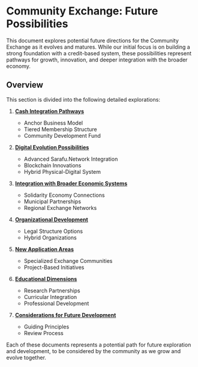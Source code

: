# Community Exchange: Future Possibilities

This document explores potential future directions for the Community Exchange as it evolves and matures. While our initial focus is on building a strong foundation with a credit-based system, these possibilities represent pathways for growth, innovation, and deeper integration with the broader economy.

## Overview

This section is divided into the following detailed explorations:

1. **[Cash Integration Pathways](/G.04-cash_integration_pathways.md)**
   - Anchor Business Model
   - Tiered Membership Structure
   - Community Development Fund

2. **[Digital Evolution Possibilities](/G.05-digital_evolution_possibilities.md)**
   - Advanced Sarafu.Network Integration
   - Blockchain Innovations
   - Hybrid Physical-Digital System

3. **[Integration with Broader Economic Systems](/G.06-integration_with_broader_economic_systems.md)**
   - Solidarity Economy Connections
   - Municipal Partnerships
   - Regional Exchange Networks

4. **[Organizational Development](/G.07-organizational_development.md)**
   - Legal Structure Options
   - Hybrid Organizations

5. **[New Application Areas](/G.08-new_application_areas.md)**
   - Specialized Exchange Communities
   - Project-Based Initiatives

6. **[Educational Dimensions](/G.09-educational_dimensions.md)**
   - Research Partnerships
   - Curricular Integration
   - Professional Development

7. **[Considerations for Future Development](/G.10-considerations_for_future_development.md)**
   - Guiding Principles
   - Review Process

Each of these documents represents a potential path for future exploration and development, to be considered by the community as we grow and evolve together.
